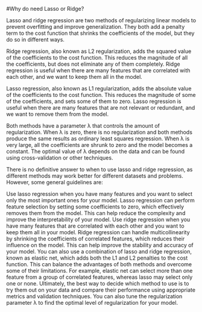 
#Why do need Lasso or Ridge?

Lasso and ridge regression are two methods of regularizing linear models to prevent overfitting and improve generalization. They both add a penalty term to the cost function that shrinks the coefficients of the model, but they do so in different ways.

Ridge regression, also known as L2 regularization, adds the squared value of the coefficients to the cost function. This reduces the magnitude of all the coefficients, but does not eliminate any of them completely. Ridge regression is useful when there are many features that are correlated with each other, and we want to keep them all in the model.

Lasso regression, also known as L1 regularization, adds the absolute value of the coefficients to the cost function. This reduces the magnitude of some of the coefficients, and sets some of them to zero. Lasso regression is useful when there are many features that are not relevant or redundant, and we want to remove them from the model.

Both methods have a parameter λ that controls the amount of regularization. When λ is zero, there is no regularization and both methods produce the same results as ordinary least squares regression. When λ is very large, all the coefficients are shrunk to zero and the model becomes a constant. The optimal value of λ depends on the data and can be found using cross-validation or other techniques.

There is no definitive answer to when to use lasso and ridge regression, as different methods may work better for different datasets and problems. However, some general guidelines are:

Use lasso regression when you have many features and you want to select only the most important ones for your model. Lasso regression can perform feature selection by setting some coefficients to zero, which effectively removes them from the model. This can help reduce the complexity and improve the interpretability of your model.
Use ridge regression when you have many features that are correlated with each other and you want to keep them all in your model. Ridge regression can handle multicollinearity by shrinking the coefficients of correlated features, which reduces their influence on the model. This can help improve the stability and accuracy of your model.
You can also use a combination of lasso and ridge regression, known as elastic net, which adds both the L1 and L2 penalties to the cost function. This can balance the advantages of both methods and overcome some of their limitations. For example, elastic net can select more than one feature from a group of correlated features, whereas lasso may select only one or none.
Ultimately, the best way to decide which method to use is to try them out on your data and compare their performance using appropriate metrics and validation techniques. You can also tune the regularization parameter λ to find the optimal level of regularization for your model.